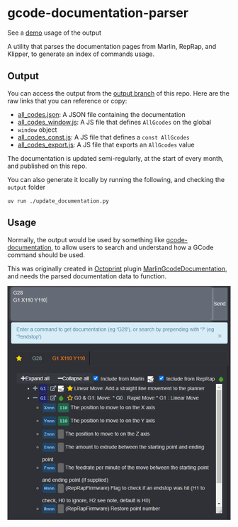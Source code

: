 gcode-documentation-parser
==

See a [demo] usage of the output

A utility that parses the documentation pages from Marlin, RepRap, and Klipper,
to generate an index of commands usage.

Output
--

You can access the output from the [output branch] of this repo. Here are the
raw links that you can reference or copy:

* [all_codes.json]: A JSON file containing the documentation
* [all_codes_window.js]: A JS file that defines `AllGcodes` on the global
* `window` object
* [all_codes_const.js]: A JS file that defines a `const AllGcodes`
* [all_codes_export.js]: A JS file that exports an `AllGcodes` value

The documentation is updated semi-regularly, at the start of every month, and
published on this repo.

You can also generate it locally by running the following, and checking the
`output` folder

```shell
uv run ./update_documentation.py
```

Usage
--

Normally, the output would be used by something like [gcode-documentation], to
allow users to search and understand how a GCode command should be used.

This was originally created in [Octoprint] plugin [MarlinGcodeDocumentation],
and needs the parsed documentation data to function.

[demo]:https://costas-basdekis.github.io/gcode-documentation
[output branch]:https://github.com/thomasnemer/gcode-documentation-parser/tree/output
[all_codes.json]:https://raw.githubusercontent.com/thomasnemer/gcode-documentation-parser/output/output/all_codes.json
[all_codes_window.js]:https://raw.githubusercontent.com/thomasnemer/gcode-documentation-parser/output/output/all_codes_window.js
[all_codes_const.js]:https://raw.githubusercontent.com/thomasnemer/gcode-documentation-parser/output/output/all_codes_const.js
[all_codes_export.js]:https://raw.githubusercontent.com/thomasnemer/gcode-documentation-parser/output/output/all_codes_export.js
[gcode-documentation]:https://github.com/costas-basdekis/gcode-documentation
[Octoprint]:https://octoprint.org/
[MarlinGcodeDocumentation]:https://plugins.octoprint.org/plugins/marlingcodedocumentation/

![](docs/marlin-gcode-documentation.png)
